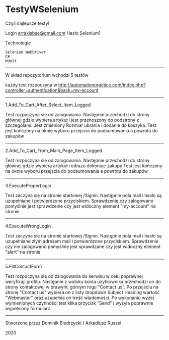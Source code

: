 # TestyWSelenium
Czyli najlepsze testy! 
 
Login arrakisbse@gmail.com 
Hasło Selenium1

Technologie

    Selenium WebDriver
    C#
    NUnit

**************************
W skład repozytorium wchodzi 5 testów

każdy test rozpoczyna w http://automationpractice.com/index.php?controller=authentication&back=my-account
**************************
1.Add_To_Cart_After_Select_Item_Logged

Test rozpoczyna sie od zalogowania. Następnie przechodzi do strony głównej gdzie wybiera artykuł i jest przenoszony do podstrony z szczegółami. Jest zmieniony Rozmiar ubrania i dodanie do koszyka. Test jest kończony na oknie wyboru przejscia do podsumowania a powrotu do zakupów
**************************
2.Add_To_Cart_From_Main_Page_Item_Logged


Test rozpoczyna sie od zalogowania. Następnie przechodzi do strony głównej gdzie wybiera artykuł i odrazu dokonuje zakupu.Test jest kończony na oknie wyboru przejscia do podsumowania a powrotu do zakupów
**************************
3.ExecuteProperLogin

Test zaczyna się na stronie startowej /Signin. Następnie pola mail i hasło są uzupełniane i potwierdzone przyciskiem. Sprawdzenie czy zalogowano pomyślnie jest sprawdzenie czy jest widoczny element "my-account" na stronie 
**************************
4.ExecuteWrongLogin

Test zaczyna się na stronie startowej /Signin. Następnie pola mail i hasło są uzupełniane złym adresem mail i potwierdzone przyciskiem. Sprawdzenie czy nie zalogowano pomyślnie jest sprawdzane czy jest widoczny element "alert" na stronie 
**************************
5.FillContactForm

Test rozpoczyna się od zalogowania do serwisu w celu poprawnej weryfikaji profilu. 
Następnie z widoku konta użytkownika przechodzi on do strony kontaktowej w prawym, górnym rogu "Contact us".
Po przejściu na stronę "Contact us" wybiera on z listy dropdown Subject Heading wartość "Webmaster" oraz uzupełnia on treść wiadomości. 
Po wykonaniu wyżej wymienionych czynności test klika przycisk "Send" i wysyła poprawnie wypełniony formularz.
**************************

Stworzone przez Dominik Biedrzycki / Arkadiusz Ruszel

2020

